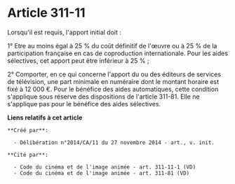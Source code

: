 # Article 311-11

Lorsqu'il est requis, l'apport initial doit : 

1° Etre au moins égal à 25 % du coût définitif de l'œuvre ou à 25 % de la participation française en cas de coproduction
internationale. Pour les aides sélectives, cet apport peut être inférieur à 25 % ; 

2° Comporter, en ce qui concerne l'apport du ou des éditeurs de services de télévision, une part minimale en numéraire dont
le montant horaire est fixé à 12 000 €. Pour le bénéfice des aides automatiques, cette condition s'applique sous réserve des
dispositions de l'article 311-81. Elle ne s'applique pas pour le bénéfice des aides sélectives.

**Liens relatifs à cet article**

	**Créé par**:

	  - Délibération n°2014/CA/11 du 27 novembre 2014 - art., v. init.

	**Cité par**:

	  - Code du cinéma et de l'image animée - art. 311-11-1 (VD)
	  - Code du cinéma et de l'image animée - art. 311-81 (VD)
